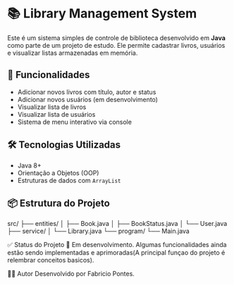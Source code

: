 # 📚 Library Management System

Este é um sistema simples de controle de biblioteca desenvolvido em **Java** como parte de um projeto de estudo. Ele permite cadastrar livros, usuários e visualizar listas armazenadas em memória.

## 🚀 Funcionalidades

- Adicionar novos livros com título, autor e status
- Adicionar novos usuários (em desenvolvimento)
- Visualizar lista de livros
- Visualizar lista de usuários
- Sistema de menu interativo via console

## 🛠 Tecnologias Utilizadas

- Java 8+
- Orientação a Objetos (OOP)
- Estruturas de dados com `ArrayList`

## 📦 Estrutura do Projeto
src/ ├── entities/ │ ├── Book.java │ ├── BookStatus.java │ └── User.java ├── service/ │ └── Library.java └── program/ └── Main.java

✅ Status do Projeto
📌 Em desenvolvimento. Algumas funcionalidades ainda estão sendo implementadas e aprimoradas(A principal funçao do projeto é relembrar conceitos basicos).

👨‍💻 Autor
Desenvolvido por Fabricio Pontes.
